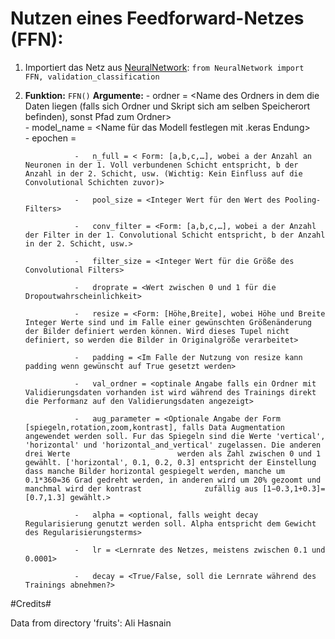 # Nutzen eines Feedforward-Netzes (FFN):

  1. Importiert das Netz aus [NeuralNetwork](): `from NeuralNetwork import FFN, validation_classification`
  
  3. **Funktion:** `FFN()`
     **Argumente:** -	ordner = <Name des Ordners in dem die Daten liegen (falls sich Ordner und Skript sich am selben Speicherort befinden), sonst Pfad zum Ordner>  
                    -	model_name = <Name für das Modell festlegen mit .keras Endung>  
                    -	epochen = <Anzahl Epochen die das Modell trainiert werden soll>  
     
                    -	n_full = < Form: [a,b,c,…], wobei a der Anzahl an Neuronen in der 1. Voll verbundenen Schicht entspricht, b der Anzahl in der 2. Schicht, usw. (Wichtig: Kein Einfluss auf die Convolutional Schichten zuvor)>
     
                    -	pool_size = <Integer Wert für den Wert des Pooling-Filters>
     
                    -	conv_filter = <Form: [a,b,c,…], wobei a der Anzahl der Filter in der 1. Convolutional Schicht entspricht, b der Anzahl in der 2. Schicht, usw.>
     
                    -	filter_size = <Integer Wert für die Größe des Convolutional Filters>
     
                    -	droprate = <Wert zwischen 0 und 1 für die Dropoutwahrscheinlichkeit>
     
                    -	resize = <Form: [Höhe,Breite], wobei Höhe und Breite Integer Werte sind und im Falle einer gewünschten Größenänderung der Bilder definiert werden können. Wird dieses Tupel nicht definiert, so werden die Bilder in Originalgröße verarbeitet>
     
                    -	padding = <Im Falle der Nutzung von resize kann padding wenn gewünscht auf True gesetzt werden>
     
                    -	val_ordner = <optinale Angabe falls ein Ordner mit Validierungsdaten vorhanden ist wird während des Trainings direkt die Performanz auf den Validierungsdaten angezeigt>
     
                    -	aug_parameter = <Optionale Angabe der Form [spiegeln,rotation,zoom,kontrast], falls Data Augmentation angewendet werden soll. Fur das Spiegeln sind die Werte 'vertical', 'horizontal' und 'horizontal_and_vertical' zugelassen. Die anderen drei Werte                        werden als Zahl zwischen 0 und 1 gewählt. ['horizontal', 0.1, 0.2, 0.3] entspricht der Einstellung dass manche Bilder horizontal gespiegelt werden, manche um 0.1*360=36 Grad gedreht werden, in anderen wird um 20% gezoomt und manchmal wird der kontrast              zufällig aus [1−0.3,1+0.3]=[0.7,1.3] gewählt.>
     
                    -	alpha = <optional, falls weight decay Regularisierung genutzt werden soll. Alpha entspricht dem Gewicht des Regularisierungsterms>
     
                    -	lr = <Lernrate des Netzes, meistens zwischen 0.1 und 0.0001>
     
                    -	decay = <True/False, soll die Lernrate während des Trainings abnehmen?>

     



#Credits#

Data from directory 'fruits': Ali Hasnain
